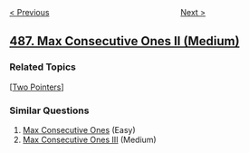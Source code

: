 <!--|This file generated by command(leetcode description); DO NOT EDIT.    |-->
<!--+----------------------------------------------------------------------+-->
<!--|@author    openset <openset.wang@gmail.com>                           |-->
<!--|@link      https://github.com/openset                                 |-->
<!--|@home      https://github.com/tonymontaro/leetcode-hints                        |-->
<!--+----------------------------------------------------------------------+-->

[< Previous](https://github.com/tonymontaro/leetcode-hints/tree/master/problems/predict-the-winner "Predict the Winner")
　　　　　　　　　　　　　　　　
[Next >](https://github.com/tonymontaro/leetcode-hints/tree/master/problems/zuma-game "Zuma Game")

## [487. Max Consecutive Ones II (Medium)](https://leetcode.com/problems/max-consecutive-ones-ii "最大连续1的个数 II")



### Related Topics
  [[Two Pointers](https://github.com/tonymontaro/leetcode-hints/tree/master/tag/two-pointers/README.md)]

### Similar Questions
  1. [Max Consecutive Ones](https://github.com/tonymontaro/leetcode-hints/tree/master/problems/max-consecutive-ones) (Easy)
  1. [Max Consecutive Ones III](https://github.com/tonymontaro/leetcode-hints/tree/master/problems/max-consecutive-ones-iii) (Medium)
